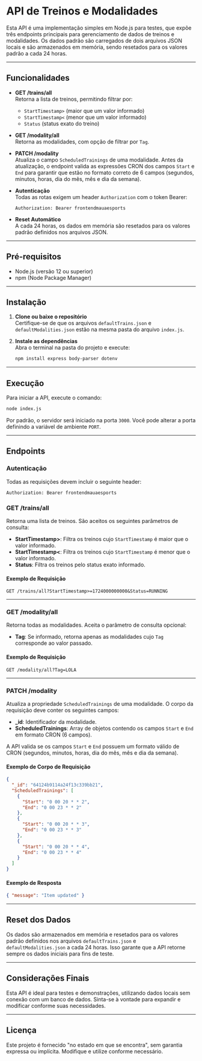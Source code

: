 # API de Treinos e Modalidades

Esta API é uma implementação simples em Node.js para testes, que expõe três endpoints principais para gerenciamento de dados de treinos e modalidades. Os dados padrão são carregados de dois arquivos JSON locais e são armazenados em memória, sendo resetados para os valores padrão a cada 24 horas.

---

## Funcionalidades

- **GET /trains/all**  
  Retorna a lista de treinos, permitindo filtrar por:
  - `StartTimestamp>` (maior que um valor informado)
  - `StartTimestamp<` (menor que um valor informado)
  - `Status` (status exato do treino)

- **GET /modality/all**  
  Retorna as modalidades, com opção de filtrar por `Tag`.

- **PATCH /modality**  
  Atualiza o campo `ScheduledTrainings` de uma modalidade. Antes da atualização, o endpoint valida as expressões CRON dos campos `Start` e `End` para garantir que estão no formato correto de 6 campos (segundos, minutos, horas, dia do mês, mês e dia da semana).

- **Autenticação**  
  Todas as rotas exigem um header `Authorization` com o token Bearer:  
  ```
  Authorization: Bearer frontendmauaesports
  ```

- **Reset Automático**  
  A cada 24 horas, os dados em memória são resetados para os valores padrão definidos nos arquivos JSON.

---

## Pré-requisitos

- Node.js (versão 12 ou superior)
- npm (Node Package Manager)

---

## Instalação

1. **Clone ou baixe o repositório**  
   Certifique-se de que os arquivos `defaultTrains.json` e `defaultModalities.json` estão na mesma pasta do arquivo `index.js`.

2. **Instale as dependências**  
   Abra o terminal na pasta do projeto e execute:
   ```bash
   npm install express body-parser dotenv
   ```

---

## Execução

Para iniciar a API, execute o comando:
```bash
node index.js
```
Por padrão, o servidor será iniciado na porta `3000`. Você pode alterar a porta definindo a variável de ambiente `PORT`.

---

## Endpoints

### Autenticação

Todas as requisições devem incluir o seguinte header:
```
Authorization: Bearer frontendmauaesports
```

### GET /trains/all

Retorna uma lista de treinos. São aceitos os seguintes parâmetros de consulta:

- **StartTimestamp>**: Filtra os treinos cujo `StartTimestamp` é maior que o valor informado.
- **StartTimestamp<**: Filtra os treinos cujo `StartTimestamp` é menor que o valor informado.
- **Status**: Filtra os treinos pelo status exato informado.

#### Exemplo de Requisição

```
GET /trains/all?StartTimestamp>=1724000000000&Status=RUNNING
```

---

### GET /modality/all

Retorna todas as modalidades. Aceita o parâmetro de consulta opcional:

- **Tag**: Se informado, retorna apenas as modalidades cujo `Tag` corresponde ao valor passado.

#### Exemplo de Requisição

```
GET /modality/all?Tag=LOLA
```

---

### PATCH /modality

Atualiza a propriedade `ScheduledTrainings` de uma modalidade. O corpo da requisição deve conter os seguintes campos:

- **_id**: Identificador da modalidade.
- **ScheduledTrainings**: Array de objetos contendo os campos `Start` e `End` em formato CRON (6 campos).

A API valida se os campos `Start` e `End` possuem um formato válido de CRON (segundos, minutos, horas, dia do mês, mês e dia da semana).

#### Exemplo de Corpo de Requisição

```json
{
  "_id": "64124b9114a24f13c339bb21",
  "ScheduledTrainings": [
    {
      "Start": "0 00 20 * * 2",
      "End": "0 00 23 * * 2"
    },
    {
      "Start": "0 00 20 * * 3",
      "End": "0 00 23 * * 3"
    },
    {
      "Start": "0 00 20 * * 4",
      "End": "0 00 23 * * 4"
    }
  ]
}
```

#### Exemplo de Resposta

```json
{ "message": "Item updated" }
```

---

## Reset dos Dados

Os dados são armazenados em memória e resetados para os valores padrão definidos nos arquivos `defaultTrains.json` e `defaultModalities.json` a cada 24 horas. Isso garante que a API retorne sempre os dados iniciais para fins de teste.

---

## Considerações Finais

Esta API é ideal para testes e demonstrações, utilizando dados locais sem conexão com um banco de dados. Sinta-se à vontade para expandir e modificar conforme suas necessidades.

---

## Licença

Este projeto é fornecido "no estado em que se encontra", sem garantia expressa ou implícita. Modifique e utilize conforme necessário.

